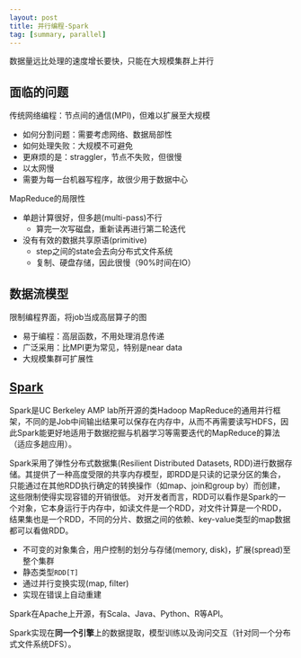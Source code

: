```yaml
---
layout: post
title: 并行编程-Spark
tag: [summary, parallel]
---
```


数据量远比处理的速度增长要快，只能在大规模集群上并行

## 面临的问题
传统网络编程：节点间的通信(MPI)，但难以扩展至大规模
* 如何分割问题：需要考虑网络、数据局部性
* 如何处理失败：大规模不可避免
* 更麻烦的是：straggler，节点不失败，但很慢
* 以太网慢
* 需要为每一台机器写程序，故很少用于数据中心

MapReduce的局限性
* 单趟计算很好，但多趟(multi-pass)不行
	- 算完一次写磁盘，重新读再进行第二轮迭代
* 没有有效的数据共享原语(primitive)
	- step之间的state会去向分布式文件系统
	- 复制、硬盘存储，因此很慢（90%时间在IO）

## 数据流模型
限制编程界面，将job当成高层算子的图
* 易于编程：高层函数，不用处理消息传递
* 广泛采用：比MPI更为常见，特别是near data
* 大规模集群可扩展性

## [Spark](spark.apache.org)
Spark是UC Berkeley AMP lab所开源的类Hadoop MapReduce的通用并行框架，不同的是Job中间输出结果可以保存在内存中，从而不再需要读写HDFS，因此Spark能更好地适用于数据挖掘与机器学习等需要迭代的MapReduce的算法（适应多趟应用）。

Spark采用了弹性分布式数据集(Resilient Distributed Datasets, RDD)进行数据存储。其提供了一种高度受限的共享内存模型，即RDD是只读的记录分区的集合，只能通过在其他RDD执行确定的转换操作（如map、join和group by）而创建，这些限制使得实现容错的开销很低。
对开发者而言，RDD可以看作是Spark的一个对象，它本身运行于内存中，如读文件是一个RDD，对文件计算是一个RDD，结果集也是一个RDD，不同的分片、数据之间的依赖、key-value类型的map数据都可以看做RDD。
* 不可变的对象集合，用户控制的划分与存储(memory, disk)，扩展(spread)至整个集群
* 静态类型`RDD[T]`
* 通过并行变换实现(map, filter)
* 实现在错误上自动重建

Spark在Apache上开源，有Scala、Java、Python、R等API。

Spark实现在**同一个引擎**上的数据提取，模型训练以及询问交互（针对同一个分布式文件系统DFS）。